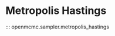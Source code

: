 <!--
SPDX-FileCopyrightText: 2024 Shell Global Solutions International B.V. All Rights Reserved.

SPDX-License-Identifier: Apache-2.0
-->

# Metropolis Hastings

::: openmcmc.sampler.metropolis_hastings
